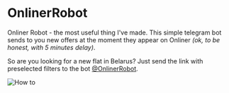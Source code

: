 # OnlinerRobot
Onliner Robot - the most useful thing I've made.
This simple telegram bot sends to you new offers at the moment they appear on Onliner _(ok, to be honest, with 5 minutes delay)_.

So are you looking for a new flat in Belarus?
Just send the link with preselected filters to the bot [@OnlinerRobot](https://t.me/OnlinerRobot/).

![How to](https://user-images.githubusercontent.com/2446589/63179759-835a5800-c055-11e9-919a-4e9ae2d2aecb.png)
